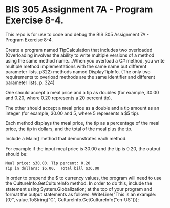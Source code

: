 # BIS 305 Assignment 7A - Program Exercise 8-4.

This repo is for use to code and debug the BIS 305 Assignment 7A - Program Exercise 8-4.

Create a program named TipCalculation that includes two overloaded (Overloading 
involves the ability to write multiple versions of a method using the same method 
name....When you overload a C# method, you write multiple method implementations 
with the same name but different parameter lists. p322) methods named DisplayTipInfo. 
(The only two requirements to overload methods are the same identifier and different 
parameter lists. p. 324)

One should accept a meal price and a tip as doubles (for example, 30.00 and 0.20, where 
0.20 represents a 20 percent tip).

The other should accept a meal price as a double and a tip amount as an integer (for 
example, 30.00 and 5, where 5 represents a $5 tip).

Each method displays the meal price, the tip as a percentage of the meal price, the tip in 
dollars, and the total of the meal plus the tip. 

Include a Main() method that demonstrates each method.

For example if the input meal price is 30.00 and the tip is 0.20, the output should be:
```html
Meal price: $30.00. Tip percent: 0.20
Tip in dollars: $6.00.  Total bill $36.00
```
In order to prepend the $ to currency values, the program will need to use the CultureInfo.GetCultureInfo method. In order to do this, include the statement using System.Globalization; at the top of your program and format the output statements as follows: WriteLine("This is an example: {0}", value.ToString("C", CultureInfo.GetCultureInfo("en-US")));